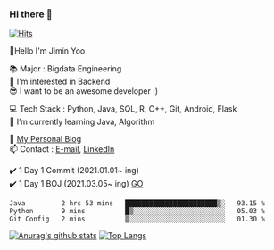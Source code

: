 ### Hi there 👋                       
[![Hits](https://hits.seeyoufarm.com/api/count/incr/badge.svg?url=https%3A%2F%2Fgithub.com%2Fjjimini98&count_bg=%23E55516&title_bg=%23A2C639&icon=&icon_color=%23000000&title=counts&edge_flat=false)](https://hits.seeyoufarm.com)


👋Hello I'm Jimin Yoo  
 
📚 Major :  Bigdata Engineering      
🤔 I'm interested in Backend         
😎 I want to be an awesome developer :)                 

💻 Tech Stack : Python, Java, SQL, R, C++, Git, Android, Flask                                                 
🌱 I’m currently learning Java, Algorithm           

🧐 [My Personal Blog](https://growingarchive.tistory.com/)             
📫 Contact : [E-mail](jjimini98@naver.com), [LinkedIn](https://www.linkedin.com/in/jimin-yoo-8b6aa0200/)       

✔️ 1 Day 1 Commit (2021.01.01~ ing)                                           
✔️ 1 Day 1 BOJ (2021.03.05~ ing) [GO](https://github.com/jjimini98/Algorithm_Study)                                                                 
<!--✔️ 1 Day 1 BQ (2021.03.20~ ing) [GO](https://github.com/jjimini98/Backend_Interview_Question) -->

<!--🏃 Personal Project (21.03.21~ ing)    [GO](https://github.com/jjimini98/SecurityLight)      -->                                                   
<!--✍️ TIL(Today I Learned)  [GO](https://github.com/jjimini98/TIL)-->

   
<!--START_SECTION:waka-->
```text
Java         2 hrs 53 mins   ███████████████████████▒░   93.15 % 
Python       9 mins          █▒░░░░░░░░░░░░░░░░░░░░░░░   05.03 % 
Git Config   2 mins          ▒░░░░░░░░░░░░░░░░░░░░░░░░   01.30 % 
```
<!--END_SECTION:waka-->
[![Anurag's github stats](https://github-readme-stats.vercel.app/api?username=jjimini98)](https://github.com/anuraghazra/github-readme-stats)
[![Top Langs](https://github-readme-stats.vercel.app/api/top-langs/?username=jjimini98&langs_count=6&layout=compact)](https://github.com/anuraghazra/github-readme-stats)



<!--
**jjimini98/jjimini98** is a ✨ _special_ ✨ repository because its `README.md` (this file) appears on your GitHub profile.

[![solved.ac tier](http://mazassumnida.wtf/api/generate_badge?boj=jjimini98)](https://solved.ac/jjimini98)
![hyp3rflow's solved.ac stats](https://github-readme-solvedac.hyp3rflow.vercel.app/api/?handle=jjimini98)

Here are some ideas to get you started:

- 🔭 I’m currently working on ...
- 🌱 I’m currently learning d
- 👯 I’m looking to collaborate on ...
- 🤔 I’m looking for help with ...
- 💬 Ask me about ...
- 📫 Contact: [blog](https://growingarchive.tistory.com/) [instagram](https://www.instagram.com/ggrowingtree/) [email](jjimini98@naver.com)
- 😄 Pronouns: ...
- ⚡ Fun fact: ...



Here are some ideas to get you started:

- 🔭 I’m currently working on ...
- 🌱 I’m currently learning d
- 👯 I’m looking to collaborate on ...
- 🤔 I’m looking for help with ...
- 💬 Ask me about ...
- 📫 How to reach me: ...
- 😄 Pronouns: ...
- ⚡ Fun fact: ...

-->








